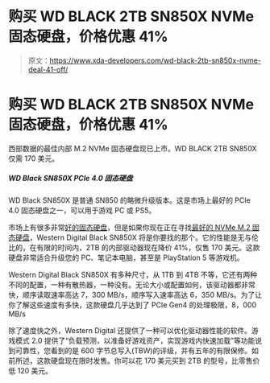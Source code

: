 # 购买 WD BLACK 2TB SN850X NVMe 固态硬盘，价格优惠 41%

> 原文：<https://www.xda-developers.com/wd-black-2tb-sn850x-nvme-deal-41-off/>

# 购买 WD BLACK 2TB SN850X NVMe 固态硬盘，价格优惠 41%

西部数据的最佳内部 M.2 NVMe 固态硬盘现已上市。WD BLACK 2TB SN850X 仅需 170 美元。

##### WD Black SN850X PCIe 4.0 固态硬盘

WD Black SN850X 是普通 SN850 的略微升级版本。这是市场上最好的 PCIe 4.0 固态硬盘之一，可以用于游戏 PC 或 PS5。

市场上有很多非常[好的固态硬盘](https://www.xda-developers.com/best-ssds-sata-nvme/)，但是如果你现在正在寻找[最好的 NVMe M.2 固态硬盘](https://www.xda-developers.com/best-m-2-ssd/)，Western Digital Black SN850X 将是你要找的那个。它的性能是无与伦比的，在有限的时间内，2TB 的内部驱动器现在降价 41%，仅售 170 美元。这款硬盘非常适合升级您的 PC、笔记本电脑，甚至是 PlayStation 5 等游戏机。

Western Digital Black SN850X 有多种尺寸，从 1TB 到 4TB 不等，它还有两种不同的配置，一种有散热器，一种没有。无论大小或配置如何，该驱动器都非常快，顺序读取速率高达 7，300 MB/s，顺序写入速率高达 6，350 MB/s。为了让你了解这些速度有多快，这款硬盘几乎达到了 PCIe Gen4 的处理极限，8，000 MB/s

除了速度快之外，Western Digital 还提供了一种可以优化驱动器性能的软件。游戏模式 2.0 提供了“负载预测，以准备好游戏资产，实现游戏内快速加载”等功能说到可靠性，您看到的是 600 字节总写入(TBW)的评级，并有五年的有限保修。如前所述，这款硬盘现在限时发售。你可以花 170 美元买到 2TB 的型号，比零售价低 120 美元。